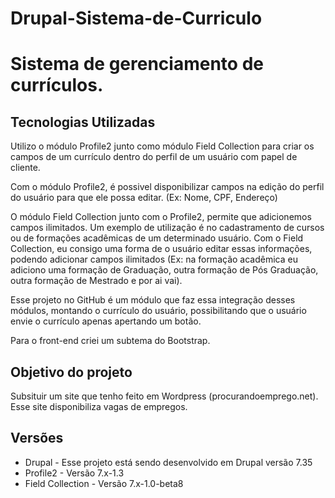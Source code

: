# Drupal-Sistema-de-Curriculo

# Sistema de gerenciamento de currículos.

## Tecnologias Utilizadas
Utilizo o módulo Profile2 junto como módulo Field Collection para criar os campos de um currículo dentro do perfil de um usuário com papel de cliente.

Com o módulo Profile2, é possivel disponibilizar campos na edição do perfil do usuário para que ele possa editar. (Ex: Nome, CPF, Endereço)

O módulo Field Collection junto com o Profile2, permite que adicionemos campos ilimitados. Um exemplo de utilização é no cadastramento de cursos ou de formações acadêmicas de um determinado usuário. Com o Field Collection, eu consigo uma forma de o usuário editar essas informações, podendo adicionar campos ilimitados (Ex: na formação acadêmica eu adiciono uma formação de Graduação, outra formação de Pós Graduação, outra formação de Mestrado e por ai vai).

Esse projeto no GitHub é um módulo que faz essa integração desses módulos, montando o currículo do usuário, possibilitando que o usuário envie o currículo apenas apertando um botão.

Para o front-end criei um subtema do Bootstrap.

## Objetivo do projeto
Subsituir um site que tenho feito em Wordpress (procurandoemprego.net). Esse site disponibiliza vagas de empregos.

## Versões
* Drupal - Esse projeto está sendo desenvolvido em Drupal versão 7.35
* Profile2 - Versão 7.x-1.3
* Field Collection - Versão 7.x-1.0-beta8
